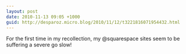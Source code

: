 ```yaml
---
layout: post
date: 2010-11-13 09:05 +1000
guid: http://desparoz.micro.blog/2010/11/12/t3221816071954432.html
---
```

For the first time in my recollection, my @squarespace sites seem to be suffering a severe go slow!
